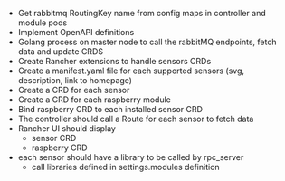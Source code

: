 - Get rabbitmq RoutingKey name from config maps in controller and module pods
- Implement OpenAPI definitions
- Golang process on master node to call the rabbitMQ endpoints, fetch data and update CRDS
- Create Rancher extensions to handle sensors CRDs
- Create a manifest.yaml file for each supported sensors (svg, description, link to homepage)
- Create a CRD for each sensor
- Create a CRD for each raspberry module
- Bind raspberry CRD to each installed sensor CRD
- The controller should call a Route for each sensor to fetch data
- Rancher UI should display
  - sensor CRD
  - raspberry CRD
- each sensor should have a library to be called by rpc_server
  - call libraries defined in settings.modules definition